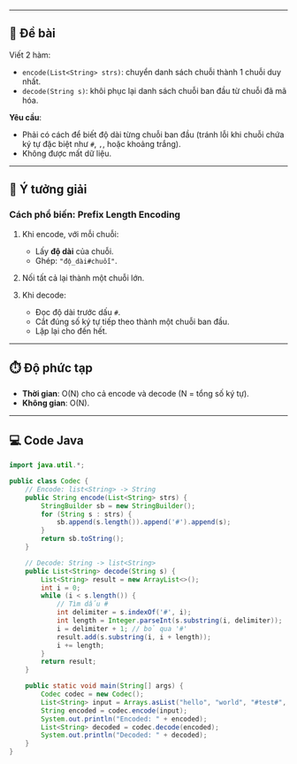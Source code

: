 
---

## 📌 Đề bài

Viết 2 hàm:

* `encode(List<String> strs)`: chuyển danh sách chuỗi thành 1 chuỗi duy nhất.
* `decode(String s)`: khôi phục lại danh sách chuỗi ban đầu từ chuỗi đã mã hóa.

**Yêu cầu**:

* Phải có cách để biết độ dài từng chuỗi ban đầu (tránh lỗi khi chuỗi chứa ký tự đặc biệt như `#`, `,`, hoặc khoảng trắng).
* Không được mất dữ liệu.

---

## 🧠 Ý tưởng giải

### Cách phổ biến: **Prefix Length Encoding**

1. Khi encode, với mỗi chuỗi:

    * Lấy **độ dài** của chuỗi.
    * Ghép: `"độ_dài#chuỗi"`.
2. Nối tất cả lại thành một chuỗi lớn.
3. Khi decode:

    * Đọc độ dài trước dấu `#`.
    * Cắt đúng số ký tự tiếp theo thành một chuỗi ban đầu.
    * Lặp lại cho đến hết.

---

## ⏱️ Độ phức tạp

* **Thời gian**: O(N) cho cả encode và decode (N = tổng số ký tự).
* **Không gian**: O(N).

---

## 💻 Code Java

```java
import java.util.*;

public class Codec {
    // Encode: list<String> -> String
    public String encode(List<String> strs) {
        StringBuilder sb = new StringBuilder();
        for (String s : strs) {
            sb.append(s.length()).append('#').append(s);
        }
        return sb.toString();
    }

    // Decode: String -> list<String>
    public List<String> decode(String s) {
        List<String> result = new ArrayList<>();
        int i = 0;
        while (i < s.length()) {
            // Tìm dấu #
            int delimiter = s.indexOf('#', i);
            int length = Integer.parseInt(s.substring(i, delimiter));
            i = delimiter + 1; // bỏ qua '#'
            result.add(s.substring(i, i + length));
            i += length;
        }
        return result;
    }

    public static void main(String[] args) {
        Codec codec = new Codec();
        List<String> input = Arrays.asList("hello", "world", "#test#", "java is fun");
        String encoded = codec.encode(input);
        System.out.println("Encoded: " + encoded);
        List<String> decoded = codec.decode(encoded);
        System.out.println("Decoded: " + decoded);
    }
}
```
